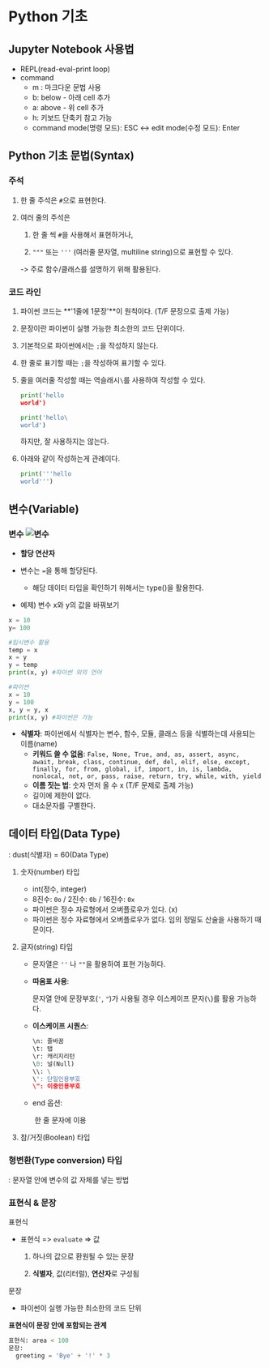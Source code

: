 # Python 기초

## Jupyter Notebook 사용법

- REPL(read-eval-print loop) 
- command 
  - m : 마크다운 문법 사용
  - b: below - 아래 cell 추가
  - a: above - 위 cell 추가
  - h: 키보드 단축키 참고 가능
  - command mode(명령 모드): ESC <-> edit mode(수정 모드): Enter

## Python 기초 문법(Syntax)

### 주석

1. 한 줄 주석은 `#`으로 표현한다.

2. 여러 줄의 주석은

   1) 한 줄 씩 `#`을 사용해서 표현하거나,

   2) `"""` 또는 `'''` (여러줄 문자열, multiline string)으로 표현할 수 있다.

   -> 주로 함수/클래스를 설명하기 위해 활용된다.

### 코드 라인

1. 파이썬 코드는 **'1줄에 1문장'**이 원칙이다. (T/F 문장으로 출제 가능)

2. 문장이란 파이썬이 실행 가능한 최소한의 코드 단위이다. 

3. 기본적으로 파이썬에서는 `;`을 작성하지 않는다. 

4. 한 줄로 표기할 때는 `;`을 작성하여 표기할 수 있다. 

5. 줄을 여러줄 작성할 때는 역슬래시`\`를 사용하여 작성할 수 있다.

   ```python
   print('hello
   world')
   ```

   ```python
   print('hello\
   world')
   ```

   하지만, 잘 사용하지는 않는다.

6. 아래와 같이 작성하는게 관례이다.

   ```python
   print('''hello
   world''')
   ```

## 변수(Variable)

### 변수  ![변수](basic.assets/변수.png)

- **할당 연산자** 
- 변수는 `=`을 통해 할당된다.
  - 해당 데이터 타입을 확인하기 위해서는 type()을 활용한다.
  
- 예제) 변수 x와 y의 값을 바꿔보기

```python
x = 10
y= 100

#임시변수 활용
temp = x
x = y
y = temp
print(x, y) #파이썬 외의 언어

#파이썬 
x = 10 
y = 100
x, y = y, x
print(x, y) #파이썬은 가능
```

- **식별자**: 파이썬에서 식별자는 변수, 함수, 모듈, 클래스 등을 식별하는데 사용되는 이름(name)
  - **키워드 쓸 수 없음**: `False, None, True, and, as, assert, async, await, break, class, continue, def, del, elif, else, except, finally, for, from, global, if, import, in, is, lambda, nonlocal, not, or, pass, raise, return, try, while, with, yield`
  - **이름 짓는 법**: 숫자 먼저 올 수 x (T/F 문제로 출제 가능)
  - 길이에 제한이 없다. 
  - 대소문자를 구별한다.

## 데이터 타입(Data Type)

: dust(식별자) = 60(Data Type)

1. 숫자(number) 타입
   - int(정수, integer)
   - 8진수: `0o` / 2진수: `0b` / 16진수: `0x`
   - 파이썬은 정수 자료형에서 오버플로우가 있다. (x)
   - 파이썬은 정수 자료형에서 오버플로우가 없다. 임의 정밀도 산술을 사용하기 때문이다. 

2. 글자(string) 타입

   - 문자열은 `''` 나 `""`을 활용하여 표현 가능하다. 

   - **따옴표 사용**:

     문자열 안에 문장부호(`'`, `"`)가 사용될 경우 이스케이프 문자(`\`)를 활용 가능하다. 

   - **이스케이프 시퀀스**:

     ```python
     \n: 줄바꿈
     \t: 탭
     \r: 캐리지리턴
     \0: 널(Null)
     \\: \
     \': 단일인용부호
     \": 이중인용부호
     ```

   - end 옵션:

     ​	한 줄 문자에 이용

3. 참/거짓(Boolean) 타입

### 형변환(Type conversion) 타입

: 문자열 안에 변수의 값 자체를 넣는 방법

### 표현식 & 문장

표현식

- 표현식 => `evaluate` => 값

  1) 하나의 값으로 환원될 수 있는 문장

  2) **식별자**, 값(리터럴), **연산자**로 구성됨

문장

- 파이썬이 실행 가능한 최소한의 코드 단위

**표현식이 문장 안에 포함되는 관계**

```python
표현식: area < 100
문장:
  greeting = 'Bye' + '!' * 3
```